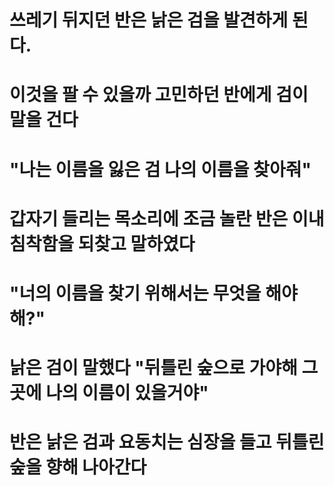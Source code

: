 # 쓰레기 뒤지던 반은 낡은 검을 발견하게 된다.
# 이것을 팔 수 있을까 고민하던 반에게 검이 말을 건다
# "나는 이름을 잃은 검 나의 이름을 찾아줘"
# 갑자기 들리는 목소리에 조금 놀란 반은 이내 침착함을 되찾고 말하였다
# "너의 이름을 찾기 위해서는 무엇을 해야해?"
# 낡은 검이 말했다 "뒤틀린 숲으로 가야해 그곳에 나의 이름이 있을거야"
# 반은 낡은 검과 요동치는 심장을 들고 뒤틀린 숲을 향해 나아간다
